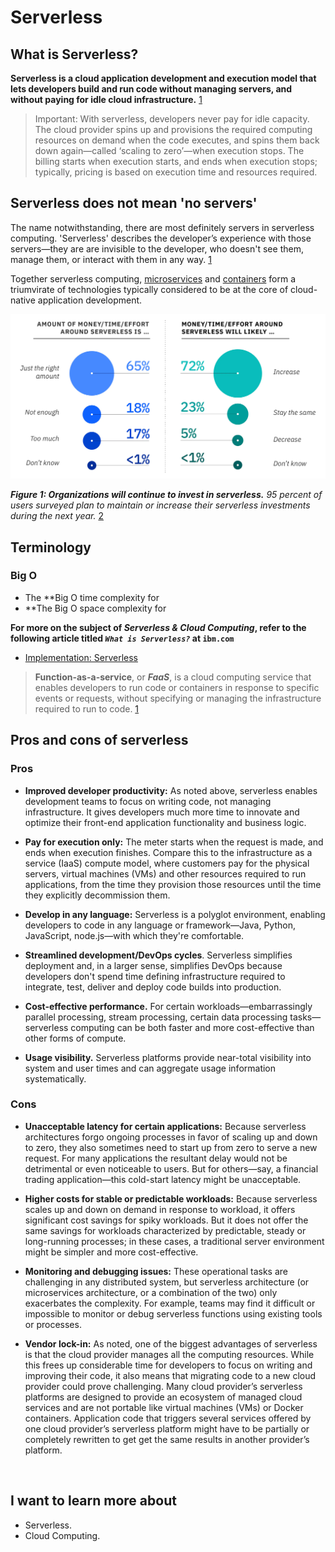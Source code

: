 # **Serverless**

## **What is Serverless?**

**Serverless is a cloud application development and execution model that lets developers build and run code without managing servers, and without paying for idle cloud infrastructure.** [1]

> Important: With serverless, developers never pay for idle capacity. The cloud provider spins up and provisions the required computing resources on demand when the code executes, and spins them back down again—called ‘scaling to zero’—when execution stops. The billing starts when execution starts, and ends when execution stops; typically, pricing is based on execution time and resources required.

## Serverless does not mean 'no servers'
The name notwithstanding, there are most definitely servers in serverless computing. 'Serverless' describes the developer’s experience with those servers—they are are invisible to the developer, who doesn't see them, manage them, or interact with them in any way. [1]

Together serverless computing, [microservices](https://www.ibm.com/cloud/learn/microservices) and [containers](https://www.ibm.com/cloud/learn/containers) form a triumvirate of technologies typically considered to be at the core of cloud-native application development.

 ![cloud_compu_comparison_new](./cloud_compu_comparison_new.webp)

**_Figure 1: Organizations will continue to invest in serverless._** _95 percent of users surveyed plan to maintain or increase their serverless investments during the next year._ [2]









## Terminology



### **Big O**
- The **Big O time complexity for 
- **The Big O space complexity for 

**For more on the subject of _Serverless & Cloud Computing_, refer to the following article titled *`What is Serverless?`* at `ibm.com`**
 - [Implementation: Serverless](https://www.ibm.com/cloud/learn/serverless)
 

> **Function-as-a-service**, or **_FaaS_**, is a cloud computing service that enables developers to run code or containers in response to specific events or requests, without specifying or managing the infrastructure required to run to code. [1]

## **Pros and cons of serverless**

### Pros

- **Improved developer productivity:** As noted above, serverless enables development teams to focus on writing code, not managing infrastructure. It gives developers much more time to innovate and optimize their front-end application functionality and business logic.

- **Pay for execution only:** The meter starts when the request is made, and ends when execution finishes. Compare this to the infrastructure as a service (IaaS) compute model, where customers pay for the physical servers, virtual machines (VMs) and other resources required to run applications, from the time they provision those resources until the time they explicitly decommission them.

- **Develop in any language:** Serverless is a polyglot environment, enabling developers to code in any language or framework—Java, Python, JavaScript, node.js—with which they're comfortable.

- **Streamlined development/DevOps cycles**. Serverless simplifies deployment and, in a larger sense, simplifies DevOps because developers don't spend time defining infrastructure required to integrate, test, deliver and deploy code builds into production.

- **Cost-effective performance.** For certain workloads—embarrassingly parallel processing, stream processing, certain data processing tasks—serverless computing can be both faster and more cost-effective than other forms of compute.

- **Usage visibility.** Serverless platforms provide near-total visibility into system and user times and can aggregate usage information systematically.

### Cons

- **Unacceptable latency for certain applications:** Because serverless architectures forgo ongoing processes in favor of scaling up and down to zero, they also sometimes need to start up from zero to serve a new request. For many applications the resultant delay would not be detrimental or even noticeable to users. But for others—say, a financial trading application—this cold-start latency might be unacceptable.

- **Higher costs for stable or predictable workloads:** Because serverless scales up and down on demand in response to workload, it offers significant cost savings for spiky workloads. But it does not offer the same savings for workloads characterized by predictable, steady or long-running processes; in these cases, a traditional server environment might be simpler and more cost-effective.

- **Monitoring and debugging issues:** These operational tasks are challenging in any distributed system, but serverless architecture (or microservices architecture, or a combination of the two) only exacerbates the complexity. For example, teams may find it difficult or impossible to monitor or debug serverless functions using existing tools or processes.

- **Vendor lock-in:** As noted, one of the biggest advantages of serverless is that the cloud provider manages all the computing resources. While this frees up considerable time for developers to focus on writing and improving their code, it also means that migrating code to a new cloud provider could prove challenging. Many cloud provider’s serverless platforms are designed to provide an ecosystem of managed cloud services and are not portable like virtual machines (VMs) or Docker containers. Application code that triggers several services offered by one cloud provider’s serverless platform might have to be partially or completely rewritten to get get the same results in another provider’s platform.

<br/>

## I want to learn more about
 - Serverless.
 - Cloud Computing.
 


[1]: https://www.ibm.com/cloud/learn/serverless
[2]: https://www.ibm.com/downloads/cas/ZJLWQOAQ